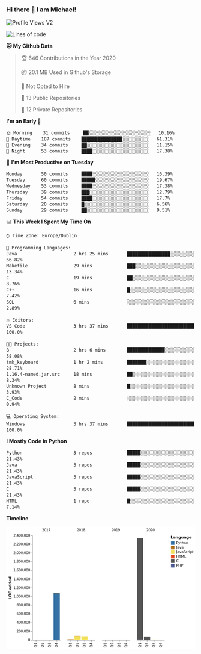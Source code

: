 ### Hi there 👋 I am Michael!

![Profile Views V2](https://komarev.com/ghpvc/?username=AppDevMichael)

<!--START_SECTION:waka-->
![Lines of code](https://img.shields.io/badge/From%20Hello%20World%20I%27ve%20Written-11.8%20million%20lines%20of%20code-blue)

**🐱 My Github Data** 

> 🏆 646 Contributions in the Year 2020
 > 
> 📦 20.1 MB Used in Github's Storage 
 > 
> 🚫 Not Opted to Hire
 > 
> 📜 13 Public Repositories 
 > 
> 🔑 12 Private Repositories  
 > 
**I'm an Early 🐤** 

```text
🌞 Morning    31 commits     ██░░░░░░░░░░░░░░░░░░░░░░░   10.16% 
🌆 Daytime    187 commits    ███████████████░░░░░░░░░░   61.31% 
🌃 Evening    34 commits     ██░░░░░░░░░░░░░░░░░░░░░░░   11.15% 
🌙 Night      53 commits     ████░░░░░░░░░░░░░░░░░░░░░   17.38%

```
📅 **I'm Most Productive on Tuesday** 

```text
Monday       50 commits     ████░░░░░░░░░░░░░░░░░░░░░   16.39% 
Tuesday      60 commits     █████░░░░░░░░░░░░░░░░░░░░   19.67% 
Wednesday    53 commits     ████░░░░░░░░░░░░░░░░░░░░░   17.38% 
Thursday     39 commits     ███░░░░░░░░░░░░░░░░░░░░░░   12.79% 
Friday       54 commits     ████░░░░░░░░░░░░░░░░░░░░░   17.7% 
Saturday     20 commits     █░░░░░░░░░░░░░░░░░░░░░░░░   6.56% 
Sunday       29 commits     ██░░░░░░░░░░░░░░░░░░░░░░░   9.51%

```


📊 **This Week I Spent My Time On** 

```text
⌚︎ Time Zone: Europe/Dublin

💬 Programming Languages: 
Java                     2 hrs 25 mins       ████████████████░░░░░░░░░   66.82% 
Makefile                 29 mins             ███░░░░░░░░░░░░░░░░░░░░░░   13.34% 
C                        19 mins             ██░░░░░░░░░░░░░░░░░░░░░░░   8.76% 
C++                      16 mins             █░░░░░░░░░░░░░░░░░░░░░░░░   7.42% 
SQL                      6 mins              ░░░░░░░░░░░░░░░░░░░░░░░░░   2.89%

🔥 Editors: 
VS Code                  3 hrs 37 mins       █████████████████████████   100.0%

🐱‍💻 Projects: 
B                        2 hrs 6 mins        ██████████████░░░░░░░░░░░   58.08% 
tmk_keyboard             1 hr 2 mins         ███████░░░░░░░░░░░░░░░░░░   28.71% 
1.16.4-named.jar.src     18 mins             ██░░░░░░░░░░░░░░░░░░░░░░░   8.34% 
Unknown Project          8 mins              █░░░░░░░░░░░░░░░░░░░░░░░░   3.93% 
C_Code                   2 mins              ░░░░░░░░░░░░░░░░░░░░░░░░░   0.94%

💻 Operating System: 
Windows                  3 hrs 37 mins       █████████████████████████   100.0%

```

**I Mostly Code in Python** 

```text
Python                   3 repos             █████░░░░░░░░░░░░░░░░░░░░   21.43% 
Java                     3 repos             █████░░░░░░░░░░░░░░░░░░░░   21.43% 
JavaScript               3 repos             █████░░░░░░░░░░░░░░░░░░░░   21.43% 
C                        3 repos             █████░░░░░░░░░░░░░░░░░░░░   21.43% 
HTML                     1 repo              █░░░░░░░░░░░░░░░░░░░░░░░░   7.14%

```


**Timeline**

![Chart not found](https://raw.githubusercontent.com/AppDevMichael/AppDevMichael/master/charts/bar_graph.png) 


<!--END_SECTION:waka-->

